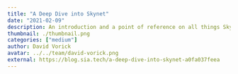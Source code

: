 ```yaml
---
title: "A Deep Dive into Skynet"
date: "2021-02-09"
description: An introduction and a point of reference on all things Skynet. Intended for all audiences & each section has been written to be…
thumbnail: ./thumbnail.png
categories: ["medium"]
author: David Vorick
avatar: ../../team/david-vorick.png
external: https://blog.sia.tech/a-deep-dive-into-skynet-a0fa037feea
---
```

